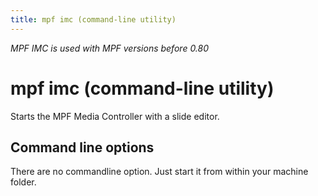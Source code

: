 ```yaml
---
title: mpf imc (command-line utility)
---
```


*MPF IMC is used with MPF versions before 0.80*

# mpf imc (command-line utility)


Starts the MPF Media Controller with a slide editor.

## Command line options

There are no commandline option. Just start it from within your machine
folder.
